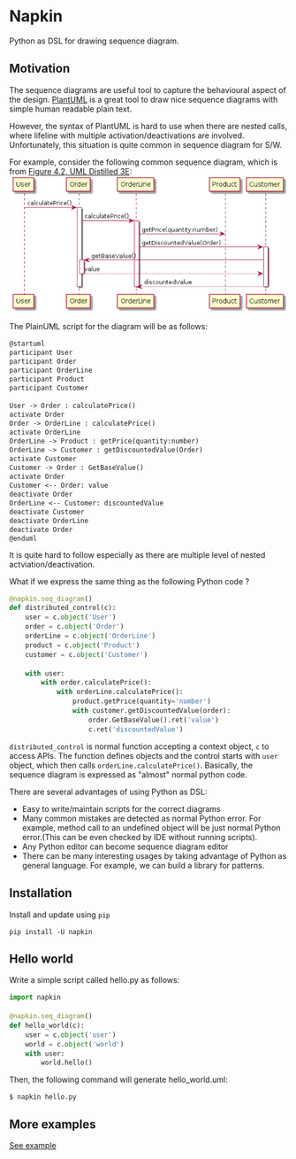 # Napkin 

Python as DSL for drawing sequence diagram.

## Motivation
The sequence diagrams are useful tool to capture the behavioural aspect of the
design. [PlantUML](http://plantuml.com) is a great tool to draw nice sequence
diagrams with simple human readable plain text.

However, the syntax of PlantUML is hard to use when there are nested calls,
where lifeline with multiple activation/deactivations are involved.
Unfortunately, this situation is quite common in sequence diagram for S/W.

For example, consider the following common sequence diagram,
which is from [Figure 4.2, UML Distilled 3E](https://my.safaribooksonline.com/book/software-engineering-and-development/uml/0321193687/sequence-diagrams/ch04):
![Figure 4.2, UML Distilled 3E](images/distributed_control.png)

The PlainUML script for the diagram will be as follows:
```plantuml
@startuml
participant User
participant Order
participant OrderLine
participant Product
participant Customer

User -> Order : calculatePrice()
activate Order
Order -> OrderLine : calculatePrice()
activate OrderLine
OrderLine -> Product : getPrice(quantity:number)
OrderLine -> Customer : getDiscountedValue(Order)
activate Customer
Customer -> Order : GetBaseValue()
activate Order
Customer <-- Order: value
deactivate Order
OrderLine <-- Customer: discountedValue
deactivate Customer
deactivate OrderLine
deactivate Order
@enduml
```
It is quite hard to follow especially as there are multiple level of nested actviation/deactivation.

What if we express the same thing as the following Python code ?
```python
@napkin.seq_diagram()
def distributed_control(c):
    user = c.object('User')
    order = c.object('Order')
    orderLine = c.object('OrderLine')
    product = c.object('Product')
    customer = c.object('Customer')

    with user:
        with order.calculatePrice():
            with orderLine.calculatePrice():
                product.getPrice(quantity='number')
                with customer.getDiscountedValue(order):
                    order.GetBaseValue().ret('value')
                    c.ret('discountedValue')
```
`distributed_control` is normal function accepting a context object, `c` to access APIs.
The function defines objects and the control starts with `user` object, which then calls `orderLine.calculatePrice()`.
Basically, the sequence diagram is expressed as "almost" normal python code.

There are several advantages of using Python as DSL:
* Easy to write/maintain scripts for the correct diagrams
* Many common mistakes are detected as normal Python error. For example, method
  call to an undefined object will be just normal Python error.(This can be even
  checked by IDE without running scripts).
* Any Python editor can become sequence diagram editor
* There can be many interesting usages by taking advantage of Python as general
  language. For example, we can build a library for patterns.


## Installation

Install and update using `pip`
```
pip install -U napkin
```

## Hello world

Write a simple script called hello.py as follows:

```python
import napkin

@napkin.seq_diagram()
def hello_world(c):
    user = c.object('user')
    world = c.object('world')
    with user:
        world.hello()
```
Then, the following command will generate hello_world.uml:
```
$ napkin hello.py
```

## More examples
[See example](./demo/readme_examples.py)
